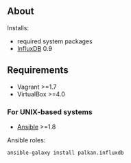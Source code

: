 ## About

Installs:

* required system packages
* [InfluxDB](http://influxdb.com/) 0.9

## Requirements

* Vagrant >=1.7
* VirtualBox >=4.0

### For UNIX-based systems

* [Ansible](http://docs.ansible.com/intro_installation.html) >=1.8 

Ansible roles:

```shell
ansible-galaxy install palkan.influxdb
```